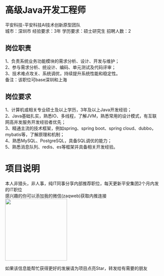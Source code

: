 # 高级Java开发工程师
平安科技-平安科技AI技术创新原型团队  
城市：深圳市 经验要求：3年 学历要求：硕士研究生  招聘人数：2

## 岗位职责
1、负责系统业务功能模块的需求分析、设计、开发与维护；   
2、参与需求分析、统设计、编码、单元测试及代码评审；   
3、技术难点攻关、系统调优，持续提升系统性能和稳定性。   
备注：该职位可base深圳和上海

## 岗位要求
1、计算机或相关专业硕士及以上学历，3年及以上Java开发经验；   
2、Java基础扎实，熟悉IO、多线程，了解JVM，熟悉常用的设计模式，有互联网高并发服务开发经验者优先；   
3、精通主流的技术框架，例如spring、spring boot、spring cloud、dubbo，mybatis等，了解原理和机制；   
4、熟悉MySQL、PostgreSQL，具备SQL调优的能力；   
5、熟悉消息队列、redis、es等框架并具备相关开发经验。

# 项目说明

本人非猎头，非人事，纯IT同事分享内部推荐职位，每天更新平安集团2个月内发的IT职位  
感兴趣的你可以添加我的微信(zaqweb)获取内推连接  
<img src="https://github.com/zaqweb/PA-IT-JOBS/blob/master/WechatICode.jpeg"  height="200" width="200">

如果该信息能帮忙获得更好的发展请为项目点亮Star，转发给有需要的朋友




